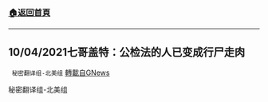 ###  [:house:返回首頁](https://github.com/ourhimalayas/txt)
---


## 10/04/2021七哥盖特：公检法的人已变成行尸走肉
` 秘密翻译组-北美组` [轉載自GNews](https://gnews.org/zh-hans/1573998/)

秘密翻译组-北美组

